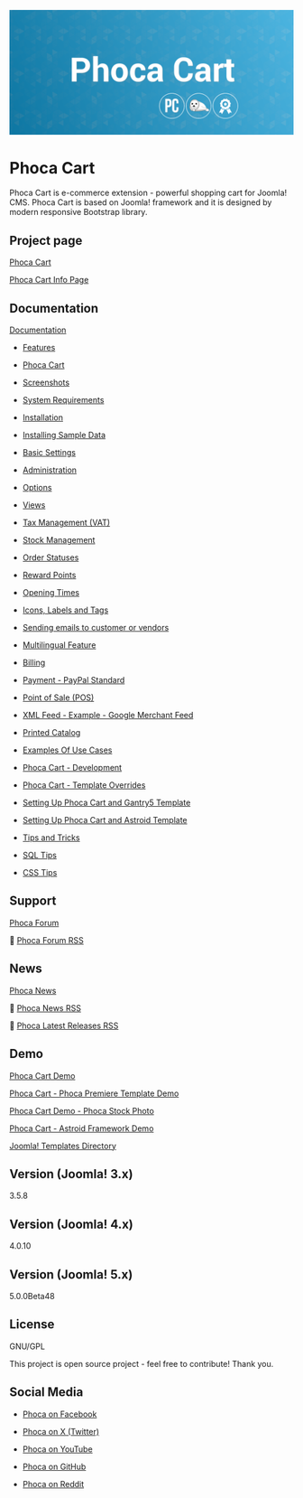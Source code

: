 



![Phoca Cart](https://github.com/PhocaCz/PhocaCart/blob/master/phocacart.png?raw=true)

# Phoca Cart



Phoca Cart is e-commerce extension - powerful shopping cart for Joomla! CMS. Phoca Cart is based on Joomla! framework and it is designed by modern responsive Bootstrap library.



## Project page

[Phoca Cart](https://www.phoca.cz/phocacart)

[Phoca Cart Info Page](https://www.phoca.cz/project/phocacart-joomla-ecommerce)



## Documentation

[Documentation](https://www.phoca.cz/documentation/category/116-phoca-cart-component)

- [Features](https://www.phoca.cz/documentation/115-phoca-cart/116-phoca-cart-component/786-features)

- [Phoca Cart](https://www.phoca.cz/documentation/115-phoca-cart/116-phoca-cart-component/957-phoca-cart)

- [Screenshots](https://www.phoca.cz/documentation/115-phoca-cart/116-phoca-cart-component/796-screenshots)

- [System Requirements](https://www.phoca.cz/documentation/115-phoca-cart/116-phoca-cart-component/1038-system-requirements)

- [Installation](https://www.phoca.cz/documentation/115-phoca-cart/116-phoca-cart-component/1037-installation)

- [Installing Sample Data](https://www.phoca.cz/documentation/115-phoca-cart/116-phoca-cart-component/807-installing-sample-data)

- [Basic Settings](https://www.phoca.cz/documentation/115-phoca-cart/116-phoca-cart-component/1039-basic-settings)

- [Administration](https://www.phoca.cz/documentation/115-phoca-cart/116-phoca-cart-component/922-administration)

- [Options](https://www.phoca.cz/documentation/115-phoca-cart/116-phoca-cart-component/880-options)

- [Views](https://www.phoca.cz/documentation/115-phoca-cart/116-phoca-cart-component/828-views)

- [Tax Management (VAT)](https://www.phoca.cz/documentation/115-phoca-cart/116-phoca-cart-component/924-tax-management-vat)

- [Stock Management](https://www.phoca.cz/documentation/115-phoca-cart/116-phoca-cart-component/932-stock-management)

- [Order Statuses](https://www.phoca.cz/documentation/115-phoca-cart/116-phoca-cart-component/935-order-statuses)

- [Reward Points](https://www.phoca.cz/documentation/115-phoca-cart/116-phoca-cart-component/946-reward-points)

- [Opening Times](https://www.phoca.cz/documentation/115-phoca-cart/116-phoca-cart-component/990-opening-times)

- [Icons, Labels and Tags](https://www.phoca.cz/documentation/115-phoca-cart/116-phoca-cart-component/986-icons-labels-and-tags)

- [Sending emails to customer or vendors](https://www.phoca.cz/documentation/115-phoca-cart/116-phoca-cart-component/966-sending-emails-to-customer-or-vendors)

- [Multilingual Feature](https://www.phoca.cz/documentation/115-phoca-cart/116-phoca-cart-component/980-multilingual-feature)

- [Billing](https://www.phoca.cz/documentation/115-phoca-cart/116-phoca-cart-component/1067-billing)

- [Payment - PayPal Standard](https://www.phoca.cz/documentation/115-phoca-cart/116-phoca-cart-component/829-payment-paypal-standard)

- [Point of Sale (POS)](https://www.phoca.cz/documentation/115-phoca-cart/116-phoca-cart-component/964-point-of-sale-pos)

- [XML Feed - Example - Google Merchant Feed](https://www.phoca.cz/documentation/115-phoca-cart/116-phoca-cart-component/1001-xml-feed-example-google-merchant-feed)

- [Printed Catalog](https://www.phoca.cz/documentation/115-phoca-cart/116-phoca-cart-component/1081-printed-catalog)

- [Examples Of Use Cases](https://www.phoca.cz/documentation/115-phoca-cart/116-phoca-cart-component/920-examples-of-use-cases)

- [Phoca Cart - Development](https://www.phoca.cz/documentation/115-phoca-cart/116-phoca-cart-component/939-phoca-cart-development)

- [Phoca Cart - Template Overrides](https://www.phoca.cz/documentation/115-phoca-cart/116-phoca-cart-component/995-phoca-cart-template-overrides)

- [Setting Up Phoca Cart and Gantry5 Template](https://www.phoca.cz/documentation/115-phoca-cart/116-phoca-cart-component/989-setting-up-phoca-cart-and-gantry-5-template)

- [Setting Up Phoca Cart and Astroid Template](https://www.phoca.cz/documentation/115-phoca-cart/116-phoca-cart-component/1042-setting-up-phoca-cart-and-astroid-template)

- [Tips and Tricks](https://www.phoca.cz/documentation/115-phoca-cart/116-phoca-cart-component/1070-tips-and-tricks)

- [SQL Tips](https://www.phoca.cz/documentation/115-phoca-cart/116-phoca-cart-component/1193-sql-tips)

- [CSS Tips](https://www.phoca.cz/documentation/115-phoca-cart/116-phoca-cart-component/1194-css-tips)





## Support

[Phoca Forum](https://www.phoca.cz/forum)

:bell: [Phoca Forum RSS](https://www.phoca.cz/forum/app.php/feed)



## News

[Phoca News](https://www.phoca.cz/news)

:bell: [Phoca News RSS](https://www.phoca.cz/news?format=feed&type=rss)

:bell: [Phoca Latest Releases RSS](https://www.phoca.cz/download/feed/111?format=feed&type=rss)



## Demo

[Phoca Cart Demo](https://www.phoca.cz/phocacartdemo/)

[Phoca Cart - Phoca Premiere Template Demo](https://www.phoca.cz/phocacartdemo/premiere/)

[Phoca Cart Demo - Phoca Stock Photo](https://www.phoca.cz/stockphoto/)

[Phoca Cart - Astroid Framework Demo](https://www.phoca.cz/phocacartdemo/astroid/)

[Joomla! Templates Directory](https://www.phoca.cz/jtd/)



## Version (Joomla! 3.x)

3.5.8

## Version (Joomla! 4.x)

4.0.10

## Version (Joomla! 5.x)

5.0.0Beta48



## License

GNU/GPL



This project is open source project - feel free to contribute! Thank you.



## Social Media

- [Phoca on Facebook](https://www.facebook.com/Phoca.cz)

- [Phoca on X (Twitter)](https://twitter.com/PhocaCz)

- [Phoca on YouTube](https://www.youtube.com/user/phocavideos)

- [Phoca on GitHub](https://github.com/PhocaCz)

- [Phoca on Reddit](https://www.reddit.com/user/PhocaCz)
